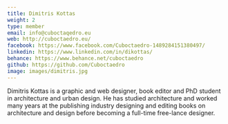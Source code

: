 ```yaml
---
title: Dimitris Kottas
weight: 2
type: member
email: info@cuboctaqedro.eu
web: http://cuboctaedro.eu/
facebook: https://www.facebook.com/Cuboctaedro-1489284151380497/
linkedin: https://www.linkedin.com/in/dikottas/
behance: https://www.behance.net/cuboctaedro
github: https://github.com/Cuboctaedro
image: images/dimitris.jpg
---
```

Dimitris Kottas is a graphic and web designer, book editor and PhD student in architecture and urban design. He has studied architecture and worked many years at the publishing industry designing and editing books on architecture and design before becoming a full-time free-lance designer.